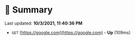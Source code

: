# 📖 Summary
Last updated: **10/3/2021, 11:40:36 PM**

- `GET` [https://google.com](https://google.com) - **Up** (109ms)
